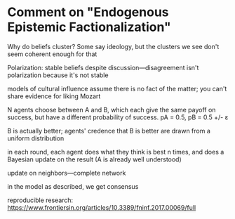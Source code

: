 # Comment on "Endogenous Epistemic Factionalization"

Why do beliefs cluster? Some say ideology, but the clusters we see don't seem coherent enough for that

Polarization: stable beliefs despite discussion—disagreement isn't polarization because it's not stable

models of cultural influence assume there is no fact of the matter; you can't share evidence for liking Mozart

N agents choose between A and B, which each give the same payoff on success, but have a different probability of success. pA = 0.5, pB = 0.5 +/- ε

B is actually better; agents' credence that B is better are drawn from a uniform distribution

in each round, each agent does what they think is best n times, and does a Bayesian update on the result (A is already well understood)

update on neighbors—complete network

in the model as described, we get consensus

reproducible research: https://www.frontiersin.org/articles/10.3389/fninf.2017.00069/full
